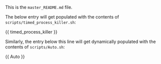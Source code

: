 This is the `master_README.md` file. 

The below entry will get populated with the contents of `scripts/timed_process_killer.sh`: 
 
{{ timed_process_killer }}

Similarly, the entry below this line will get dynamically populated with the contents of `scripts/Auto.sh`:

{{ Auto }}